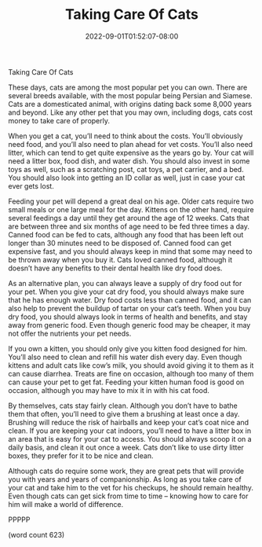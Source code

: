 ﻿---
title: "Taking Care Of Cats"
date: 2022-09-01T01:52:07-08:00
description: "Cats Tips for Web Success"
featured_image: "/images/Cats.jpg"
tags: ["Cats"]
---

Taking Care Of Cats

These days, cats are among the most popular pet you can own.  There are several breeds available, with the most popular being Persian and Siamese.  Cats are a domesticated animal, with origins dating back some 8,000 years and beyond.  Like any other pet that you may own, including dogs, cats cost money to take care of properly.

When you get a cat, you’ll need to think about the costs.  You’ll obviously need food, and you’ll also need to plan ahead for vet costs.  You’ll also need litter, which can tend to get quite expensive as the years go by.  Your cat will need a litter box, food dish, and water dish.  You should also invest in some toys as well, such as a scratching post, cat toys, a pet carrier, and a bed.  You should also look into getting an ID collar as well, just in case your cat ever gets lost.

Feeding your pet will depend a great deal on his age.  Older cats require two small meals or one large meal for the day.  Kittens on the other hand, require several feedings a day until they get around the age of 12 weeks.  Cats that are between three and six months of age need to be fed three times a day.  Canned food can be fed to cats, although any food that has been left out longer than 30 minutes need to be disposed of.  Canned food can get expensive fast, and you should always keep in mind that some may need to be thrown away when you buy it.  Cats loved canned food, although it doesn’t have any benefits to their dental health like dry food does.

As an alternative plan, you can always leave a supply of dry food out for your pet.  When you give your cat dry food, you should always make sure that he has enough water.  Dry food costs less than canned food, and it can also help to prevent the buildup of tartar on your cat’s teeth.  When you buy dry food, you should always look in terms of health and benefits, and stay away from generic food.  Even though generic food may be cheaper, it may not offer the nutrients your pet needs.

If you own a kitten, you should only give you kitten food designed for him.  You’ll also need to clean and refill his water dish every day.  Even though kittens and adult cats like cow’s milk, you should avoid giving it to them as it can cause diarrhea.  Treats are fine on occasion, although too many of them can cause your pet to get fat.  Feeding your kitten human food is good on occasion, although you may have to mix it in with his cat food.

By themselves, cats stay fairly clean.  Although you don’t have to bathe them that often, you’ll need to give them a brushing at least once a day.  Brushing will reduce the risk of hairballs and keep your cat’s coat nice and clean.  If you are keeping your cat indoors, you’ll need to have a litter box in an area that is easy for your cat to access.  You should always scoop it on a daily basis, and clean it out once a week.  Cats don’t like to use dirty litter boxes, they prefer for it to be nice and clean.

Although cats do require some work, they are great pets that will provide you with years and years of companionship.  As long as you take care of your cat and take him to the vet for his checkups, he should remain healthy.  Even though cats can get sick from time to time – knowing how to care for him will make a world of difference.

PPPPP

(word count 623)
